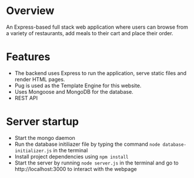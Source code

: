 # Overview 
An Express-based full stack web application where users can browse from a variety of restaurants, add meals to their cart and place their order. 

# Features
- The backend uses Express to run the application, serve static files and render HTML pages.
- Pug is used as the Template Engine for this website.
- Uses Mongoose and MongoDB for the database.
- REST API 



# Server startup
- Start the mongo daemon 
- Run the database initiliazer file by typing the command `node database-initializer.js` in the terminal
- Install project dependencies using `npm install`
- Start the server by running `node server.js` in the terminal and go to http://localhost:3000 to interact with the webpage
 
